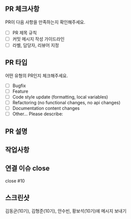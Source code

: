 ## PR 체크사항
PR이 다음 사항을 만족하는지 확인해주세요.
<!--
체크하려면 괄호 안에 “x”를 입력하세요.
각 규칙은 Convention 문서에 있습니다.
PR 제목에 쓰는 prefix는 다음과 같습니다.
:로켓: Release
:벌레: Fix
:반짝임: Feat
:메모: Doc
:재활용: Refactor
:렌치: Chore
:되감기:️ Revert
:시험관: Test
:짠: Init
-->
- [ ] PR 제목 규칙
- [ ] 커밋 메시지 작성 가이드라인
- [ ] 라벨, 담당자, 리뷰어 지정
## PR 타입
어떤 유형의 PR인지 체크해주세요.
<!-- 체크하려면 괄호 안에 “x”를 입력하세요. -->
- [ ] Bugfix
- [ ] Feature
- [ ] Code style update (formatting, local variables)
- [ ] Refactoring (no functional changes, no api changes)
- [ ] Documentation content changes
- [ ] Other... Please describe:
## PR 설명
## 작업사항
## 연결 이슈 close
<!-- `close #이슈 번호`를 통해 PR 머지와 함께 이슈를 close 할 수 있습니다. -->
close #10
## 스크린샷











김동균(10기), 김형준(10기), 안수빈, 황보석(10기)에 메시지 보내기








